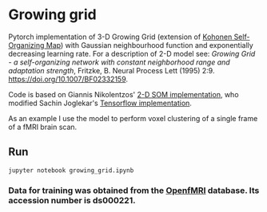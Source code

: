 # Growing grid
Pytorch implementation of 3-D Growing Grid (extension of [Kohonen Self-Organizing Map](https://en.wikipedia.org/wiki/Self-organizing_map)) with Gaussian neighbourhood function and exponentially decreasing learning rate. For a description of 2-D model see: *Growing Grid - a self-organizing network with constant neighborhood range and adaptation strength*, Fritzke, B. Neural Process Lett (1995) 2:9. <https://doi.org/10.1007/BF02332159>.

Code is based on Giannis Nikolentzos' [2-D SOM implementation](https://github.com/giannisnik/som), who modified Sachin Joglekar's [Tensorflow implementation](https://codesachin.wordpress.com/2015/11/28/self-organizing-maps-with-googles-tensorflow/).

As an example I use the model to perform voxel clustering of a single frame of a fMRI brain scan.

## Run
```
jupyter notebook growing_grid.ipynb
```

### Data for training was obtained from the [OpenfMRI](https://www.openfmri.org) database. Its accession number is ds000221.

